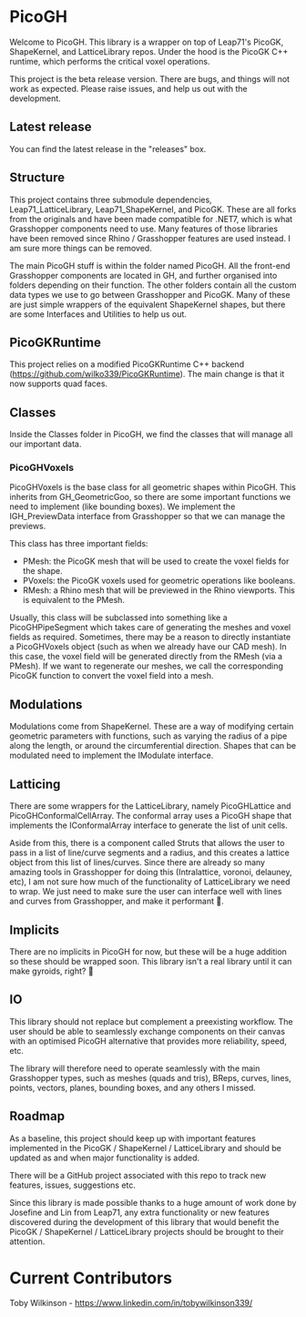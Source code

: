# PicoGH
Welcome to PicoGH. This library is a wrapper on top of Leap71's PicoGK, ShapeKernel, and LatticeLibrary repos. Under the hood is the PicoGK C++ runtime, which performs the critical voxel operations. 

This project is the beta release version. There are bugs, and things will not work as expected. Please raise issues, and help us out with the development. 

## Latest release
You can find the latest release in the "releases" box.

## Structure
This project contains three submodule dependencies, Leap71_LatticeLibrary, Leap71_ShapeKernel, and PicoGK. These are all forks from the originals and have been made compatible for .NET7, which is what Grasshopper components need to use. Many features of those libraries have been removed since Rhino / Grasshopper features are used instead. I am sure more things can be removed. 

The main PicoGH stuff is within the folder named PicoGH. All the front-end Grasshopper components are located in GH, and further organised into folders depending on their function. The other folders contain all the custom data types we use to go between Grasshopper and PicoGK. Many of these are just simple wrappers of the equivalent ShapeKernel shapes, but there are some Interfaces and Utilities to help us out. 

## PicoGKRuntime
This project relies on a modified PicoGKRuntime C++ backend (https://github.com/wilko339/PicoGKRuntime). The main change is that it now supports quad faces. 

## Classes
Inside the Classes folder in PicoGH, we find the classes that will manage all our important data. 

### PicoGHVoxels
PicoGHVoxels is the base class for all geometric shapes within PicoGH. This inherits from GH_GeometricGoo, so there are some important functions we need to implement (like bounding boxes). We implement the IGH_PreviewData interface from Grasshopper so that we can manage the previews. 

This class has three important fields:
- PMesh: the PicoGK mesh that will be used to create the voxel fields for the shape.
- PVoxels: the PicoGK voxels used for geometric operations like booleans.
- RMesh: a Rhino mesh that will be previewed in the Rhino viewports. This is equivalent to the PMesh.

Usually, this class will be subclassed into something like a PicoGHPipeSegment which takes care of generating the meshes and voxel fields as required. Sometimes, there may be a reason to directly instantiate a PicoGHVoxels object (such as when we already have our CAD mesh). In this case, the voxel field will be generated directly from the RMesh (via a PMesh). If we want to regenerate our meshes, we call the corresponding PicoGK function to convert the voxel field into a mesh. 

## Modulations
Modulations come from ShapeKernel. These are a way of modifying certain geometric parameters with functions, such as varying the radius of a pipe along the length, or around the circumferential direction. Shapes that can be modulated need to implement the IModulate interface. 

## Latticing
There are some wrappers for the LatticeLibrary, namely PicoGHLattice and PicoGHConformalCellArray. The conformal array uses a PicoGH shape that implements the IConformalArray interface to generate the list of unit cells. 

Aside from this, there is a component called Struts that allows the user to pass in a list of line/curve segments and a radius, and this creates a lattice object from this list of lines/curves. Since there are already so many amazing tools in Grasshopper for doing this (Intralattice, voronoi, delauney, etc), I am not sure how much of the functionality of LatticeLibrary we need to wrap. We just need to make sure the user can interface well with lines and curves from Grasshopper, and make it performant :rocket:.

## Implicits
There are no implicits in PicoGH for now, but these will be a huge addition so these should be wrapped soon. This library isn't a real library until it can make gyroids, right? :eyes:

## IO
This library should not replace but complement a preexisting workflow. The user should be able to seamlessly exchange components on their canvas with an optimised PicoGH alternative that provides more reliability, speed, etc. 

The library will therefore need to operate seamlessly with the main Grasshopper types, such as meshes (quads and tris), BReps, curves, lines, points, vectors, planes, bounding boxes, and any others I missed. 

## Roadmap
As a baseline, this project should keep up with important features implemented in the PicoGK / ShapeKernel / LatticeLibrary and should be updated as and when major functionality is added. 

There will be a GitHub project associated with this repo to track new features, issues, suggestions etc. 

Since this library is made possible thanks to a huge amount of work done by Josefine and Lin from Leap71, any extra functionality or new features discovered during the development of this library that would benefit the PicoGK / ShapeKernel / LatticeLibrary projects should be brought to their attention. 

# Current Contributors

Toby Wilkinson - https://www.linkedin.com/in/tobywilkinson339/
